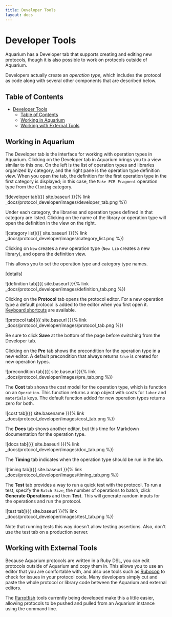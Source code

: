 ```yaml
---
title: Developer Tools
layout: docs
---
```


# Developer Tools

Aquarium has a Developer tab that supports creating and editing new protocols, though it is also possible to work on protocols outside of Aquarium.

Developers actually create an _operation type_, which includes the protocol as code along with several other components that are described below.

## Table of Contents

<!-- TOC -->

- [Developer Tools](#developer-tools)
    - [Table of Contents](#table-of-contents)
    - [Working in Aquarium](#working-in-aquarium)
    - [Working with External Tools](#working-with-external-tools)

<!-- /TOC -->

## Working in Aquarium

The Developer tab is the interface for working with operation types in Aquarium.
Clicking on the Developer tab in Aquarium brings you to a view similar to this one.
On the left is the list of operation types and libraries organized by category, and the right pane is the operation type definition view.
When you open the tab, the definition for the first operation type in the first category is displayed; in this case, the `Make PCR Fragment` operation type from the `Cloning` category.

![developer tab]({{ site.baseurl }}{% link _docs/protocol_developer/images/developer_tab.png %})

Under each category, the libraries and operation types defined in that category are listed.
Clicking on the name of the library or operation type will open the definition in the view on the right.

![category list]({{ site.baseurl }}{% link _docs/protocol_developer/images/category_list.png %})

Clicking on `New` creates a new operation type (`New Lib` creates a new library), and opens the definition view.

This allows you to set the operation type and category type names.

[details]

![definition tab]({{ site.baseurl }}{% link _docs/protocol_developer/images/definition_tab.png %})

Clicking on the **Protocol** tab opens the protocol editor.
For a new operation type a default protocol is added to the editor when you first open it.
[Keyboard shortcuts](https://github.com/ajaxorg/ace/wiki/Default-Keyboard-Shortcuts) are available.

![protocol tab]({{ site.baseurl }}{% link _docs/protocol_developer/images/protocol_tab.png %})

Be sure to click **Save** at the bottom of the page before switching from the Developer tab.

Clicking on the **Pre** tab shows the precondition for the operation type in a new editor.
A default precondition that always returns `true` is created for new operation types.

![precondition tab]({{ site.baseurl }}{% link _docs/protocol_developer/images/pre_tab.png %})

The **Cost** tab shows the cost model for the operation type, which is function on an `Operation`.
This function returns a map object with costs for `labor` and `materials` keys.
The default function added for new operation types returns zero for both.

![cost tab]({{ site.basename }}{% link _docs/protocol_developer/images/cost_tab.png %})

The **Docs** tab shows another editor, but this time for Markdown documentation for the operation type.

![docs tab]({{ site.baseurl  }}{% link _docs/protocol_developer/images/doc_tab.png %})

The **Timing** tab indicates when the operation type should be run in the lab.

![timing tab]({{ site.baseurl  }}{% link _docs/protocol_developer/images/timing_tab.png %})

The **Test** tab provides a way to run a quick test with the protocol.
To run a test, specify the `Batch Size`, the number of operations to batch, click **Generate Operations** and then **Test**.
This will generate random inputs for the operations and run the protocol.

![test tab]({{ site.baseurl  }}{% link _docs/protocol_developer/images/test_tab.png %})

Note that running tests this way doesn't allow testing assertions.
Also, don't use the test tab on a production server.

## Working with External Tools

Because Aquarium protocols are written in a Ruby DSL, you can edit protocols outside of Aquarium and copy them in.
This allows you to use an editor that you are comfortable with, and also use tools such as [Rubocop](https://rubocop.readthedocs.io/en/latest/) to check for issues in your protocol code.
Many developers simply cut and paste the whole protocol or library code between the Aquarium and external editors.

The [Parrotfish](http://klavinslab.org/parrotfish) tools currently being developed make this a little easier, allowing protocols to be pushed and pulled from an Aquarium instance using the command line.

